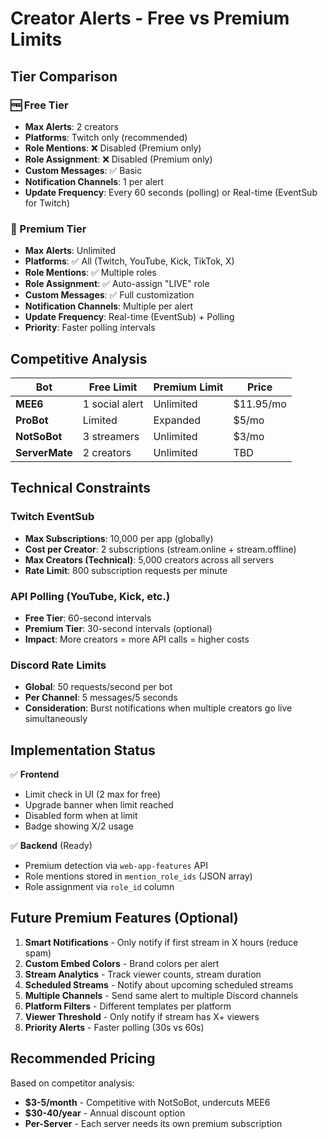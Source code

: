 # Creator Alerts - Free vs Premium Limits

## Tier Comparison

### 🆓 Free Tier
- **Max Alerts**: 2 creators
- **Platforms**: Twitch only (recommended)
- **Role Mentions**: ❌ Disabled (Premium only)
- **Role Assignment**: ❌ Disabled (Premium only)
- **Custom Messages**: ✅ Basic
- **Notification Channels**: 1 per alert
- **Update Frequency**: Every 60 seconds (polling) or Real-time (EventSub for Twitch)

### 💎 Premium Tier
- **Max Alerts**: Unlimited
- **Platforms**: ✅ All (Twitch, YouTube, Kick, TikTok, X)
- **Role Mentions**: ✅ Multiple roles
- **Role Assignment**: ✅ Auto-assign "LIVE" role
- **Custom Messages**: ✅ Full customization
- **Notification Channels**: Multiple per alert
- **Update Frequency**: Real-time (EventSub) + Polling
- **Priority**: Faster polling intervals

## Competitive Analysis

| Bot | Free Limit | Premium Limit | Price |
|-----|-----------|---------------|-------|
| **MEE6** | 1 social alert | Unlimited | $11.95/mo |
| **ProBot** | Limited | Expanded | $5/mo |
| **NotSoBot** | 3 streamers | Unlimited | $3/mo |
| **ServerMate** | 2 creators | Unlimited | TBD |

## Technical Constraints

### Twitch EventSub
- **Max Subscriptions**: 10,000 per app (globally)
- **Cost per Creator**: 2 subscriptions (stream.online + stream.offline)
- **Max Creators (Technical)**: 5,000 creators across all servers
- **Rate Limit**: 800 subscription requests per minute

### API Polling (YouTube, Kick, etc.)
- **Free Tier**: 60-second intervals
- **Premium Tier**: 30-second intervals (optional)
- **Impact**: More creators = more API calls = higher costs

### Discord Rate Limits
- **Global**: 50 requests/second per bot
- **Per Channel**: 5 messages/5 seconds
- **Consideration**: Burst notifications when multiple creators go live simultaneously

## Implementation Status

✅ **Frontend**
- Limit check in UI (2 max for free)
- Upgrade banner when limit reached
- Disabled form when at limit
- Badge showing X/2 usage

✅ **Backend** (Ready)
- Premium detection via `web-app-features` API
- Role mentions stored in `mention_role_ids` (JSON array)
- Role assignment via `role_id` column

## Future Premium Features (Optional)

1. **Smart Notifications** - Only notify if first stream in X hours (reduce spam)
2. **Custom Embed Colors** - Brand colors per alert
3. **Stream Analytics** - Track viewer counts, stream duration
4. **Scheduled Streams** - Notify about upcoming scheduled streams
5. **Multiple Channels** - Send same alert to multiple Discord channels
6. **Platform Filters** - Different templates per platform
7. **Viewer Threshold** - Only notify if stream has X+ viewers
8. **Priority Alerts** - Faster polling (30s vs 60s)

## Recommended Pricing

Based on competitor analysis:
- **$3-5/month** - Competitive with NotSoBot, undercuts MEE6
- **$30-40/year** - Annual discount option
- **Per-Server** - Each server needs its own premium subscription

